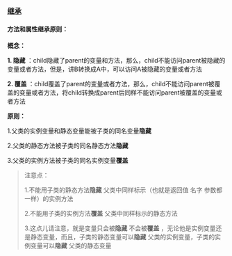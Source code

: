 ### [继承](https://www.iteye.com/blog/renyanwei-258304)

#### 方法和属性继承原则：

**概念：**

**1. 隐藏** ：child隐藏了parent的变量和方法，那么，child不能访问parent被隐藏的变量或者方法，但是，讲B转换成A中，可以访问A被隐藏的变量或者方法

**2. 覆盖** ：child覆盖了parent的变量或者方法，那么，child不能访问parent被覆盖的变量或者方法，将child转换成parent后同样不能访问parent被覆盖的变量或者方法

**原则：**

1.父类的实例变量和静态变量能被子类的同名变量**隐藏**

2.父类的静态方法被子类的同名静态方法**隐藏**

3.父类的实例方法被子类的同名实例变量**覆盖**

>  注意点：
>
> 1.不能用子类的静态方法**隐藏** 父类中同样标示（也就是返回值 名字 参数都一样）的实例方法
>
> 2.不能用子类的实例方法**覆盖** 父类中同样标示的静态方法
>
> 3.这点儿请注意，就是变量只会被**隐藏** 不会被**覆盖** ，无论他是实例变量还是静态变量，而且，子类的静态变量可以**隐藏** 父类的实例变量，子类的实例变量可以**隐藏** 父类的静态变量